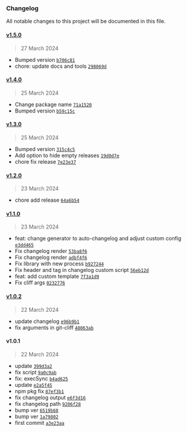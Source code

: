 ### Changelog

All notable changes to this project will be documented in this file. 

#### [v1.5.0](https://github.com/zumerlab/zumerbox-changelog/compare/v1.4.0...v1.5.0)

> 27 March 2024

- Bumped version [`b706c81`](https://github.com/zumerlab/zumerbox-changelog/commit/b706c81fa5907e407b93b04dd969d4c7ba7021c2)
- chore: update docs and tools [`298069d`](https://github.com/zumerlab/zumerbox-changelog/commit/298069d3bc5a5081c54ae13b463d6d4e3485da73)

#### [v1.4.0](https://github.com/zumerlab/zumerbox-changelog/compare/v1.3.0...v1.4.0)

> 25 March 2024

- Change package name [`71a1520`](https://github.com/zumerlab/zumerbox-changelog/commit/71a1520cf963dbb8d0695b63d5cd58550c212029)
- Bumped version [`b59c15c`](https://github.com/zumerlab/zumerbox-changelog/commit/b59c15c912f4ee69233990626c346844d749ec34)

#### [v1.3.0](https://github.com/zumerlab/zumerbox-changelog/compare/v1.2.0...v1.3.0)

> 25 March 2024

- Bumped version [`315c4c5`](https://github.com/zumerlab/zumerbox-changelog/commit/315c4c598364aa697b5d7d2d3c10dafdb26b2bc4)
- Add option to hide empty releases [`19d0d7e`](https://github.com/zumerlab/zumerbox-changelog/commit/19d0d7ead6844c89a3b4fa2efb83c7e6745672af)
- chore fix release [`7e23e37`](https://github.com/zumerlab/zumerbox-changelog/commit/7e23e370979cdf85855e3aceaffc78d1cbd8d73f)

#### [v1.2.0](https://github.com/zumerlab/zumerbox-changelog/compare/v1.1.0...v1.2.0)

> 23 March 2024

- chore add release [`64a6b54`](https://github.com/zumerlab/zumerbox-changelog/commit/64a6b541d551c025d269abf2844ed6cc23257d17)

#### [v1.1.0](https://github.com/zumerlab/zumerbox-changelog/compare/v1.0.2...v1.1.0)

> 23 March 2024

- feat: change generator to auto-changelog and adjust custom config [`e3dd465`](https://github.com/zumerlab/zumerbox-changelog/commit/e3dd465521789e11d4cb3b45d7301c722707aa53)
- Fix changelog render [`53ba8f6`](https://github.com/zumerlab/zumerbox-changelog/commit/53ba8f6094b43edbd04918ae376cb80047c5895d)
- Fix changelog render [`adbf4f6`](https://github.com/zumerlab/zumerbox-changelog/commit/adbf4f698acb78a6939e42453750a64a085f49b6)
- Fix library with new process [`b927244`](https://github.com/zumerlab/zumerbox-changelog/commit/b9272443cbe95cd0941e8738ae81dd1ca77e1172)
- Fix header and tag in changelog custom script [`56eb12d`](https://github.com/zumerlab/zumerbox-changelog/commit/56eb12d97d2387c4261f7731671d0f3d9a6cb80e)
- feat: add custom template [`7f3a1d9`](https://github.com/zumerlab/zumerbox-changelog/commit/7f3a1d915ac72bd821bc928379dc10cd5ef89e87)
- Fix cliff args [`0232776`](https://github.com/zumerlab/zumerbox-changelog/commit/023277617c5d7b74980d636f519a0d336db98b6e)

#### [v1.0.2](https://github.com/zumerlab/zumerbox-changelog/compare/v1.0.1...v1.0.2)

> 22 March 2024

- update changelog [`e96b9b1`](https://github.com/zumerlab/zumerbox-changelog/commit/e96b9b1beef7135ca42d175173b3760859990031)
- fix arguments in git-cliff [`48063ab`](https://github.com/zumerlab/zumerbox-changelog/commit/48063ab3702204d03775a5489aa3f406ce4da520)

#### v1.0.1

> 22 March 2024

- update [`399d3a2`](https://github.com/zumerlab/zumerbox-changelog/commit/399d3a2c1c54785f52caca41365b7058a33d4491)
- fix script [`9a0c9ab`](https://github.com/zumerlab/zumerbox-changelog/commit/9a0c9abb8afdef658159e54be8b72c8e86af9989)
- fix: execSync [`b4ad625`](https://github.com/zumerlab/zumerbox-changelog/commit/b4ad62516354b1f6ac4914eace7bb87289c7e3b1)
- update [`e2a5f45`](https://github.com/zumerlab/zumerbox-changelog/commit/e2a5f45bfd1f35d809ca36e58026ab4f0f692c6d)
- npm pkg fix [`87ef3b1`](https://github.com/zumerlab/zumerbox-changelog/commit/87ef3b1b2dd6670c3deae5962afd97f0dcd8482f)
- fix changelog output [`e6f3d16`](https://github.com/zumerlab/zumerbox-changelog/commit/e6f3d160b45c8f980069966186acad5d874f024f)
- fix changelog path [`9206f28`](https://github.com/zumerlab/zumerbox-changelog/commit/9206f286bfb3ab9b4864ee93290409b6cb7f5882)
- bump ver [`6519b68`](https://github.com/zumerlab/zumerbox-changelog/commit/6519b680ff95c7d7bc38cd29cd3ef5c39b4ad4c3)
- bump ver [`1a79802`](https://github.com/zumerlab/zumerbox-changelog/commit/1a79802c8f0d5db90793f5caab1926902055dc98)
- first commit [`a3e23aa`](https://github.com/zumerlab/zumerbox-changelog/commit/a3e23aaa6e32e073d632183223e80e6157bb2d5f)
